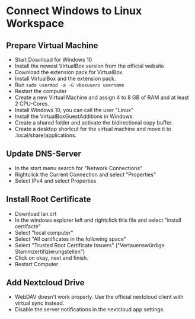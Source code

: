 # Connect Windows to Linux Workspace

## Prepare Virtual Machine

- Start Download for Windows 10
- Install the newest VirtualBox version from the official website
- Download the extension pack for VirtualBox.
- Install VirtualBox and the extension pack.
- Run `sudo usermod -a -G vboxusers username`
- Restart the computer
- Create a new Virtual Machine and assign 4 to 8 GB of RAM and at least 2 CPU-Cores.
- Install Windows 10, you can call the user "Linux"
- Install the VirtualBoxGuestAdditions in Windows.
- Create a shared folder and activate the bidirectional copy buffer.
- Create a desktop shortcut for the virtual machine and move it to .local/share/applications.

## Update DNS-Server

- In the start menu search for "Network Connections"
- Rightclick the Current Connection and select "Properties"
- Select IPv4 and select Properties

## Install Root Certificate

- Download lan.crt
- In the windows explorer left and rightclick this file and select "install certifacte"
- Select "local computer"
- Select "All certificates in the following space"
- Select "Trusted Root Certificate Issuers" ("Vertauenswürdige Stammzertifizierungstellen")
- Click on okay, next and finish.
- Restart Computer

## Add Nextcloud Drive

- WebDAV doesn't work properly. Use the official nextcloud client with virtual sync instead.
- Disable the server notifications in the nextcloud app settings.
